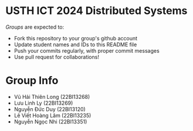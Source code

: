 USTH ICT 2024 Distributed Systems
=====================================

*Groups* are expected to:

* Fork this repository to your group's github account
* Update student names and IDs to this README file
* Push your commits regularly, with proper commit messages
* Use pull request for collaborations!

Group Info
=======================

* Vũ Hải Thiên Long (22BI13268)
* Lưu Linh Ly (22BI13269)
* Nguyễn Đức Duy (22BI13120)
* Lê Viết Hoàng Lâm (22BI13235)
* Nguyễn Ngọc Nhi (22BI13351)
